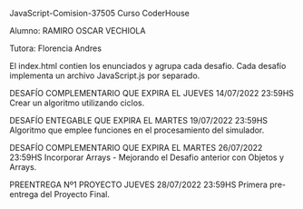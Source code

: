 JavaScript-Comision-37505
Curso CoderHouse

Alumno: RAMIRO OSCAR VECHIOLA

Tutora: Florencia Andres

El index.html contien los enunciados y agrupa cada desafio.
Cada desafío implementa un archivo JavaScript.js por separado.


DESAFÍO COMPLEMENTARIO QUE EXPIRA EL JUEVES 14/07/2022 23:59HS
Crear un algoritmo utilizando ciclos.


DESAFÍO ENTEGABLE QUE EXPIRA EL MARTES 19/07/2022 23:59HS
Algoritmo que emplee funciones en el procesamiento del simulador.


DESAFÍO COMPLEMENTARIO QUE EXPIRA EL MARTES 26/07/2022 23:59HS
Incorporar Arrays - Mejorando el Desafio anterior con Objetos y Arrays.


PREENTREGA Nº1 PROYECTO JUEVES 28/07/2022 23:59HS
Primera pre-entrega del Proyecto Final.